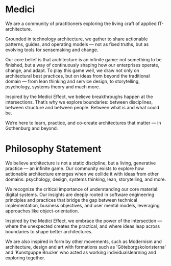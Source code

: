 # Medici
We are a community of practitioners exploring the living craft of applied IT-architecture.

Grounded in technology architecture, we gather to share actionable patterns, guides, and operating models — not as fixed truths, but as evolving tools for sensemaking and change.

Our core belief is that architecture is an infinite game: not something to be finished, but a way of continuously shaping how our enterprises operate, change, and adapt. To play this game well, we draw not only on architectural best practices, but on ideas from beyond the traditional domain — from lean thinking and service design, to storytelling, psychology, systems theory and much more.

Inspired by the Medici Effect, we believe breakthroughs happen at the intersections. That’s why we explore boundaries: between disciplines, between structure and between people. Between what is and what could be.

We’re here to learn, practice, and co-create architectures that matter — in Gothenburg and beyond.


# Philosophy Statement

We believe architecture is not a static discipline, but a living, generative practice — an infinite game.
Our community exists to explore how actionable architecture emerges when we collide it with ideas from other domains: psychology, design, systems thinking, lean, storytelling, and more.

We recognize the critical importance of understanding our core material: digital systems. Our insights are deeply rooted in software engineering principles and practices that bridge the gap between technical implementation, business objectives, and user mental models, leveraging approaches like object-orientation.

Inspired by the Medici Effect, we embrace the power of the intersection — where the unexpected creates the practical, and where ideas leap across boundaries to shape better architectures.

We are also inspired in form by other movements, such as Modernism and architecture, design and art with formations such as 'Göteborgskoloristerna' and 'Kunstguppe Brucke' who acted as working individualslearning and exploring together.
